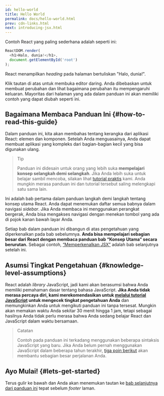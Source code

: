 ```yaml
---
id: hello-world
title: Hello World
permalink: docs/hello-world.html
prev: cdn-links.html
next: introducing-jsx.html
---
```


Contoh React yang paling sederhana adalah seperti ini:

```js
ReactDOM.render(
  <h1>Halo, dunia!</h1>,
  document.getElementById('root')
);
```

React menampilkan *heading* pada halaman bertuliskan "Halo, dunia!".

[](codepen://hello-world)

Klik tautan di atas untuk membuka editor daring. Anda dibebaskan untuk membuat perubahan dan lihat bagaimana perubahan itu mempengaruhi keluaran. Mayoritas dari halaman yang ada dalam panduan ini akan memiliki contoh yang dapat diubah seperti ini.


## Bagaimana Membaca Panduan Ini {#how-to-read-this-guide}

Dalam panduan ini, kita akan membahas tentang kerangka dari aplikasi React: elemen dan komponen. Setelah Anda menguasainya, Anda dapat membuat aplikasi yang kompleks dari bagian-bagian kecil yang bisa digunakan ulang.

>Tip
>
>Panduan ini didesain untuk orang yang lebih suka **mempelajari konsep selangkah demi selangkah**. Jika Anda lebih suka untuk belajar sambil mencoba, silakan lihat [tutorial praktis](/tutorial/tutorial.html) kami. Anda mungkin merasa panduan ini dan tutorial tersebut saling melengkapi satu sama lain.

Ini adalah bab pertama dalam panduan langkah demi langkah tentang konsep utama React. Anda dapat menemukan daftar semua babnya dalam navigasi *sidebar*. Jika Anda membaca ini menggunakan perangkat bergerak, Anda bisa mengakses navigasi dengan menekan tombol yang ada di pojok kanan bawah layar Anda.

Setiap bab dalam panduan ini dibangun di atas pengetahuan yang diperkenalkan pada bab sebelumnya. **Anda bisa mempelajari sebagian besar dari React dengan membaca panduan bab “Konsep Utama” secara berurutan.** Sebagai contoh, [“Memperkenalkan JSX”](/docs/introducing-jsx.html) adalah bab selanjutnya setelah ini.

## Asumsi Tingkat Pengetahuan {#knowledge-level-assumptions}

React adalah *library* JavaScript, jadi kami akan berasumsi bahwa Anda memiliki pemahaman dasar tentang bahasa JavaScript. **Jika Anda tidak merasa percaya diri, kami merekomendasikan untuk [melalui tutorial JavaScript](https://developer.mozilla.org/en-US/docs/Web/JavaScript/A_re-introduction_to_JavaScript) untuk mengecek tingkat pengetahuan Anda** dan memungkinkan Anda untuk mengikuti panduan ini tanpa tersesat. Mungkin akan memakan waktu Anda sekitar 30 menit hingga 1 jam, tetapi sebagai hasilnya Anda tidak perlu merasa bahwa Anda sedang belajar React dan JavaScript dalam waktu bersamaan.

>Catatan
>
>Contoh pada panduan ini terkadang menggunakan beberapa sintaksis JavaScript yang baru. Jika Anda belum pernah menggunakan JavaScript dalam beberapa tahun terakhir, [tiga poin berikut](https://gist.github.com/gaearon/683e676101005de0add59e8bb345340c) akan membantu sebagian besar perjalanan Anda.

## Ayo Mulai! {#lets-get-started}

Terus gulir ke bawah dan Anda akan menemukan tautan ke [bab selanjutnya dari panduan ini](/docs/introducing-jsx.html) tepat sebelum *footer* laman.


